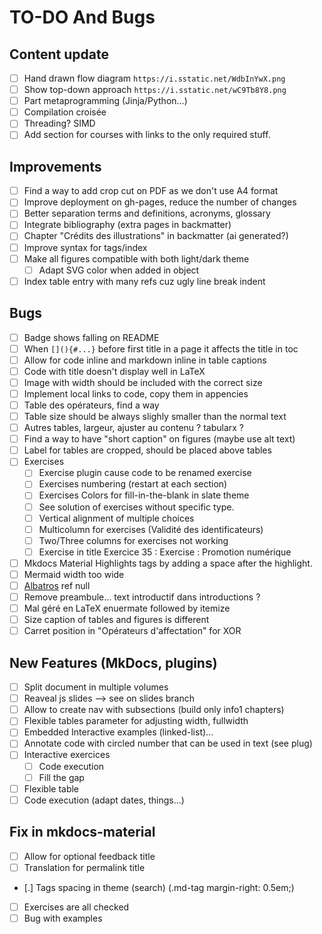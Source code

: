 # TO-DO And Bugs

## Content update

- [ ] Hand drawn flow diagram `https://i.sstatic.net/WdbInYwX.png`
- [ ] Show top-down approach `https://i.sstatic.net/wC9Tb8Y8.png`
- [ ] Part metaprogramming (Jinja/Python...)
- [ ] Compilation croisée
- [ ] Threading? SIMD
- [ ] Add section for courses with links to the only required stuff.

## Improvements

- [ ] Find a way to add crop cut on PDF as we don't use A4 format
- [ ] Improve deployment on gh-pages, reduce the number of changes
- [ ] Better separation terms and definitions, acronyms, glossary
- [ ] Integrate bibliography (extra pages in backmatter)
- [ ] Chapter "Crédits des illustrations" in backmatter (ai generated?)
- [ ] Improve syntax for tags/index
- [ ] Make all figures compatible with both light/dark theme
  - [ ] Adapt SVG color when added in object
- [ ] Index table entry with many refs cuz ugly line break indent

## Bugs

- [ ] Badge shows falling on README
- [ ] When `[](){#...}` before first title in a page it affects the title in toc
- [ ] Allow for code inline and markdown inline in table captions
- [ ] Code with title doesn't display well in LaTeX
- [ ] Image with width should be included with the correct size
- [ ] Implement local links to code, copy them in appencies
- [ ] Table des opérateurs, find a way
- [ ] Table size should be always slighly smaller than the normal text
- [ ] Autres tables, largeur, ajuster au contenu ? tabularx ?
- [ ] Find a way to have "short caption" on figures (maybe use alt text)
- [ ] Label for tables are cropped, should be placed above tables
- [ ] Exercises
  - [ ] Exercise plugin cause code to be renamed exercise
  - [ ] Exercises numbering (restart at each section)
  - [ ] Exercises Colors for fill-in-the-blank in slate theme
  - [ ] See solution of exercises without specific type.
  - [ ] Vertical alignment of multiple choices
  - [ ] Multicolumn for exercises (Validité des identificateurs)
  - [ ] Two/Three columns for exercises not working
  - [ ] Exercise in title Exercice 35 : Exercise : Promotion numérique
- [ ] Mkdocs Material Highlights tags by adding a space after the highlight.
- [ ] Mermaid width too wide
- [ ] [Albatros](/assets/src/albatros.txt) ref null
- [ ] Remove preambule… text introductif dans introductions ?
- [ ] Mal géré en LaTeX enuermate followed by itemize
- [ ] Size caption of tables and figures is different
- [ ] Carret position in "Opérateurs d'affectation" for XOR

## New Features (MkDocs, plugins)

- [ ] Split document in multiple volumes
- [ ] Reaveal js slides --> see on slides branch
- [ ] Allow to create nav with subsections (build only info1 chapters)
- [ ] Flexible tables parameter for adjusting width, fullwidth
- [ ] Embedded Interactive examples (linked-list)...
- [ ] Annotate code with circled number that can be used in text (see plug)
- [ ] Interactive exercices
  - [ ] Code execution
  - [ ] Fill the gap
- [ ] Flexible table
- [ ] Code execution (adapt dates, things...)

## Fix in mkdocs-material

- [ ] Allow for optional feedback title
- [ ] Translation for permalink title
- [.] Tags spacing in theme (search) (.md-tag margin-right: 0.5em;)
- [ ] Exercises are all checked
- [ ] Bug with examples
